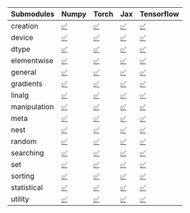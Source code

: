 | Submodules   | Numpy                                                                                                                           | Torch                                                                                                                           | Jax                                                                                                                             | Tensorflow                                                                                                                      |
|:-------------|:--------------------------------------------------------------------------------------------------------------------------------|:--------------------------------------------------------------------------------------------------------------------------------|:--------------------------------------------------------------------------------------------------------------------------------|:--------------------------------------------------------------------------------------------------------------------------------|
| creation     | <a href="https://github.com/unifyai/ivy/runs/8233624602?check_suite_focus=true" rel="noopener noreferrer" target="_blank">✅</a> | <a href="https://github.com/unifyai/ivy/runs/8233626547?check_suite_focus=true" rel="noopener noreferrer" target="_blank">✅</a> | <a href="https://github.com/unifyai/ivy/runs/8233628468?check_suite_focus=true" rel="noopener noreferrer" target="_blank">✅</a> | <a href="https://github.com/unifyai/ivy/runs/8233630664?check_suite_focus=true" rel="noopener noreferrer" target="_blank">✅</a> |
| device       | <a href="https://github.com/unifyai/ivy/runs/8233624738?check_suite_focus=true" rel="noopener noreferrer" target="_blank">✅</a> | <a href="https://github.com/unifyai/ivy/runs/8233626652?check_suite_focus=true" rel="noopener noreferrer" target="_blank">✅</a> | <a href="https://github.com/unifyai/ivy/runs/8233628608?check_suite_focus=true" rel="noopener noreferrer" target="_blank">✅</a> | <a href="https://github.com/unifyai/ivy/runs/8233630831?check_suite_focus=true" rel="noopener noreferrer" target="_blank">✅</a> |
| dtype        | <a href="https://github.com/unifyai/ivy/runs/8233624851?check_suite_focus=true" rel="noopener noreferrer" target="_blank">✅</a> | <a href="https://github.com/unifyai/ivy/runs/8233626746?check_suite_focus=true" rel="noopener noreferrer" target="_blank">✅</a> | <a href="https://github.com/unifyai/ivy/runs/8233628731?check_suite_focus=true" rel="noopener noreferrer" target="_blank">✅</a> | <a href="https://github.com/unifyai/ivy/runs/8233631017?check_suite_focus=true" rel="noopener noreferrer" target="_blank">✅</a> |
| elementwise  | <a href="https://github.com/unifyai/ivy/runs/8233624975?check_suite_focus=true" rel="noopener noreferrer" target="_blank">✅</a> | <a href="https://github.com/unifyai/ivy/runs/8233626862?check_suite_focus=true" rel="noopener noreferrer" target="_blank">✅</a> | <a href="https://github.com/unifyai/ivy/runs/8233628843?check_suite_focus=true" rel="noopener noreferrer" target="_blank">✅</a> | <a href="https://github.com/unifyai/ivy/runs/8233631228?check_suite_focus=true" rel="noopener noreferrer" target="_blank">✅</a> |
| general      | <a href="https://github.com/unifyai/ivy/runs/8233625105?check_suite_focus=true" rel="noopener noreferrer" target="_blank">✅</a> | <a href="https://github.com/unifyai/ivy/runs/8233626972?check_suite_focus=true" rel="noopener noreferrer" target="_blank">✅</a> | <a href="https://github.com/unifyai/ivy/runs/8233628973?check_suite_focus=true" rel="noopener noreferrer" target="_blank">✅</a> | <a href="https://github.com/unifyai/ivy/runs/8233631519?check_suite_focus=true" rel="noopener noreferrer" target="_blank">✅</a> |
| gradients    | <a href="https://github.com/unifyai/ivy/runs/8233625231?check_suite_focus=true" rel="noopener noreferrer" target="_blank">✅</a> | <a href="https://github.com/unifyai/ivy/runs/8233627076?check_suite_focus=true" rel="noopener noreferrer" target="_blank">✅</a> | <a href="https://github.com/unifyai/ivy/runs/8233629101?check_suite_focus=true" rel="noopener noreferrer" target="_blank">✅</a> | <a href="https://github.com/unifyai/ivy/runs/8233631772?check_suite_focus=true" rel="noopener noreferrer" target="_blank">✅</a> |
| linalg       | <a href="https://github.com/unifyai/ivy/runs/8233625367?check_suite_focus=true" rel="noopener noreferrer" target="_blank">✅</a> | <a href="https://github.com/unifyai/ivy/runs/8233627195?check_suite_focus=true" rel="noopener noreferrer" target="_blank">✅</a> | <a href="https://github.com/unifyai/ivy/runs/8233629251?check_suite_focus=true" rel="noopener noreferrer" target="_blank">✅</a> | <a href="https://github.com/unifyai/ivy/runs/8233631953?check_suite_focus=true" rel="noopener noreferrer" target="_blank">✅</a> |
| manipulation | <a href="https://github.com/unifyai/ivy/runs/8233625483?check_suite_focus=true" rel="noopener noreferrer" target="_blank">✅</a> | <a href="https://github.com/unifyai/ivy/runs/8233627369?check_suite_focus=true" rel="noopener noreferrer" target="_blank">✅</a> | <a href="https://github.com/unifyai/ivy/runs/8233629391?check_suite_focus=true" rel="noopener noreferrer" target="_blank">✅</a> | <a href="https://github.com/unifyai/ivy/runs/8233632091?check_suite_focus=true" rel="noopener noreferrer" target="_blank">✅</a> |
| meta         | <a href="https://github.com/unifyai/ivy/runs/8233625601?check_suite_focus=true" rel="noopener noreferrer" target="_blank">✅</a> | <a href="https://github.com/unifyai/ivy/runs/8233627484?check_suite_focus=true" rel="noopener noreferrer" target="_blank">✅</a> | <a href="https://github.com/unifyai/ivy/runs/8233629517?check_suite_focus=true" rel="noopener noreferrer" target="_blank">✅</a> | <a href="https://github.com/unifyai/ivy/runs/8233632216?check_suite_focus=true" rel="noopener noreferrer" target="_blank">✅</a> |
| nest         | <a href="https://github.com/unifyai/ivy/runs/8233625716?check_suite_focus=true" rel="noopener noreferrer" target="_blank">✅</a> | <a href="https://github.com/unifyai/ivy/runs/8233627588?check_suite_focus=true" rel="noopener noreferrer" target="_blank">✅</a> | <a href="https://github.com/unifyai/ivy/runs/8233629662?check_suite_focus=true" rel="noopener noreferrer" target="_blank">✅</a> | <a href="https://github.com/unifyai/ivy/runs/8233632330?check_suite_focus=true" rel="noopener noreferrer" target="_blank">✅</a> |
| random       | <a href="https://github.com/unifyai/ivy/runs/8233625855?check_suite_focus=true" rel="noopener noreferrer" target="_blank">✅</a> | <a href="https://github.com/unifyai/ivy/runs/8233627703?check_suite_focus=true" rel="noopener noreferrer" target="_blank">✅</a> | <a href="https://github.com/unifyai/ivy/runs/8233629796?check_suite_focus=true" rel="noopener noreferrer" target="_blank">✅</a> | <a href="https://github.com/unifyai/ivy/runs/8233632492?check_suite_focus=true" rel="noopener noreferrer" target="_blank">✅</a> |
| searching    | <a href="https://github.com/unifyai/ivy/runs/8233625978?check_suite_focus=true" rel="noopener noreferrer" target="_blank">✅</a> | <a href="https://github.com/unifyai/ivy/runs/8233627841?check_suite_focus=true" rel="noopener noreferrer" target="_blank">✅</a> | <a href="https://github.com/unifyai/ivy/runs/8233629927?check_suite_focus=true" rel="noopener noreferrer" target="_blank">✅</a> | <a href="https://github.com/unifyai/ivy/runs/8233632666?check_suite_focus=true" rel="noopener noreferrer" target="_blank">✅</a> |
| set          | <a href="https://github.com/unifyai/ivy/runs/8233626098?check_suite_focus=true" rel="noopener noreferrer" target="_blank">✅</a> | <a href="https://github.com/unifyai/ivy/runs/8233627976?check_suite_focus=true" rel="noopener noreferrer" target="_blank">✅</a> | <a href="https://github.com/unifyai/ivy/runs/8233630063?check_suite_focus=true" rel="noopener noreferrer" target="_blank">✅</a> | <a href="https://github.com/unifyai/ivy/runs/8233632800?check_suite_focus=true" rel="noopener noreferrer" target="_blank">✅</a> |
| sorting      | <a href="https://github.com/unifyai/ivy/runs/8233626207?check_suite_focus=true" rel="noopener noreferrer" target="_blank">✅</a> | <a href="https://github.com/unifyai/ivy/runs/8233628125?check_suite_focus=true" rel="noopener noreferrer" target="_blank">✅</a> | <a href="https://github.com/unifyai/ivy/runs/8233630207?check_suite_focus=true" rel="noopener noreferrer" target="_blank">✅</a> | <a href="https://github.com/unifyai/ivy/runs/8233632929?check_suite_focus=true" rel="noopener noreferrer" target="_blank">✅</a> |
| statistical  | <a href="https://github.com/unifyai/ivy/runs/8233626301?check_suite_focus=true" rel="noopener noreferrer" target="_blank">✅</a> | <a href="https://github.com/unifyai/ivy/runs/8233628246?check_suite_focus=true" rel="noopener noreferrer" target="_blank">✅</a> | <a href="https://github.com/unifyai/ivy/runs/8233630378?check_suite_focus=true" rel="noopener noreferrer" target="_blank">✅</a> | <a href="https://github.com/unifyai/ivy/runs/8233633063?check_suite_focus=true" rel="noopener noreferrer" target="_blank">✅</a> |
| utility      | <a href="https://github.com/unifyai/ivy/runs/8233626428?check_suite_focus=true" rel="noopener noreferrer" target="_blank">✅</a> | <a href="https://github.com/unifyai/ivy/runs/8233628350?check_suite_focus=true" rel="noopener noreferrer" target="_blank">✅</a> | <a href="https://github.com/unifyai/ivy/runs/8233630501?check_suite_focus=true" rel="noopener noreferrer" target="_blank">✅</a> | <a href="https://github.com/unifyai/ivy/runs/8233633168?check_suite_focus=true" rel="noopener noreferrer" target="_blank">✅</a> |